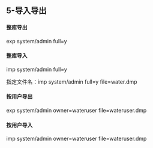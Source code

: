 ## 5-导入导出

#### 整库导出

exp system/admin full=y

#### 整库导入

imp system/admin full=y

指定文件名：imp system/admin full=y file=water.dmp

#### 按用户导出

exp system/admin owner=wateruser file=wateruser.dmp

#### 按用户导入

imp system/admin owner=wateruser file=wateruser.dmp